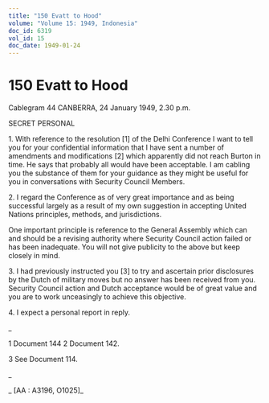 ```yaml
---
title: "150 Evatt to Hood"
volume: "Volume 15: 1949, Indonesia"
doc_id: 6319
vol_id: 15
doc_date: 1949-01-24
---
```


# 150 Evatt to Hood

Cablegram 44 CANBERRA, 24 January 1949, 2.30 p.m.

SECRET PERSONAL

1\. With reference to the resolution [1] of the Delhi Conference I want to tell you for your confidential information that I have sent a number of amendments and modifications [2] which apparently did not reach Burton in time. He says that probably all would have been acceptable. I am cabling you the substance of them for your guidance as they might be useful for you in conversations with Security Council Members.

2\. I regard the Conference as of very great importance and as being successful largely as a result of my own suggestion in accepting United Nations principles, methods, and jurisdictions.

One important principle is reference to the General Assembly which can and should be a revising authority where Security Council action failed or has been inadequate. You will not give publicity to the above but keep closely in mind.

3\. I had previously instructed you [3] to try and ascertain prior disclosures by the Dutch of military moves but no answer has been received from you. Security Council action and Dutch acceptance would be of great value and you are to work unceasingly to achieve this objective.

4\. I expect a personal report in reply.

_

1 Document 144 2 Document 142.

3 See Document 114.

_

_ [AA : A3196, O1025]_
